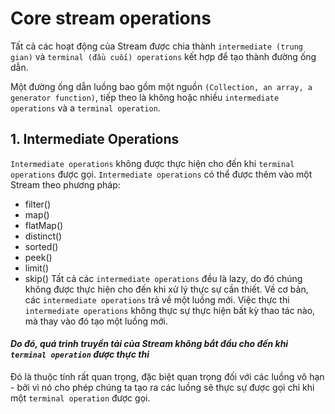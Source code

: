 # Core stream operations

Tất cả các hoạt động của Stream được chia thành `intermediate (trung gian)` và `terminal (đầu cuối) operations` kết hợp để tạo thành đường ống dẫn.

Một đường ống dẫn luồng bao gồm một nguồn `(Collection, an array, a generator function)`, tiếp theo là không hoặc nhiều `intermediate operations` và a `terminal operation`.

## 1. Intermediate Operations
`Intermediate operations` không được thực hiện cho đến khi `terminal operations` được gọi. `Intermediate operations` có thể được thêm vào một Stream theo phương pháp:
- filter()
- map()
- flatMap()
- distinct()
- sorted()
- peek()
- limit()
- skip()
Tất cả các `intermediate operations` đều là lazy, do đó chúng không được thực hiện cho đến khi xử lý thực sự cần thiết. Về cơ bản, các `intermediate operations` trả về một luồng mới. Việc thực thi `intermediate operations` không thực sự thực hiện bất kỳ thao tác nào, mà thay vào đó tạo một luồng mới.

#### *Do đó, quá trình truyền tải của Stream không bắt đầu cho đến khi `terminal operation` được thực thi*

Đó là thuộc tính rất quan trọng, đặc biệt quan trọng đối với các luồng vô hạn - bởi vì nó cho phép chúng ta tạo ra các luồng sẽ thực sự được gọi chỉ khi một `terminal operation` được gọi.
